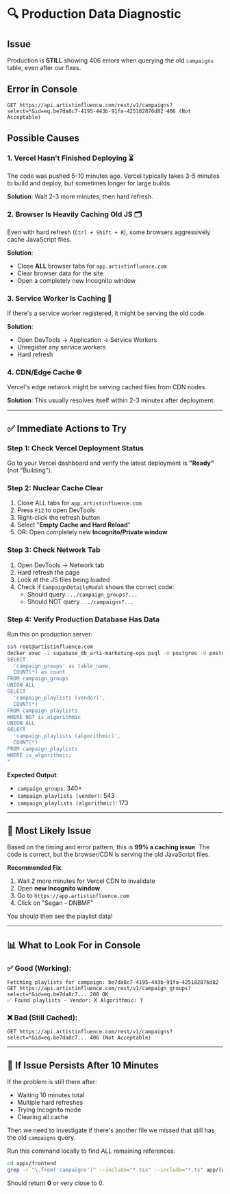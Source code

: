 # 🔍 Production Data Diagnostic

## Issue
Production is **STILL** showing 406 errors when querying the old `campaigns` table, even after our fixes.

## Error in Console
```
GET https://api.artistinfluence.com/rest/v1/campaigns?select=*&id=eq.be7da8c7-4195-443b-91fa-425182876d82 406 (Not Acceptable)
```

## Possible Causes

### 1. **Vercel Hasn't Finished Deploying** ⏳
The code was pushed 5-10 minutes ago. Vercel typically takes 3-5 minutes to build and deploy, but sometimes longer for large builds.

**Solution**: Wait 2-3 more minutes, then hard refresh.

### 2. **Browser Is Heavily Caching Old JS** 🗂️
Even with hard refresh (`Ctrl + Shift + R`), some browsers aggressively cache JavaScript files.

**Solution**: 
- Close **ALL** browser tabs for `app.artistinfluence.com`
- Clear browser data for the site
- Open a completely new Incognito window

### 3. **Service Worker Is Caching** 🔄
If there's a service worker registered, it might be serving the old code.

**Solution**: 
- Open DevTools → Application → Service Workers
- Unregister any service workers
- Hard refresh

### 4. **CDN/Edge Cache** 🌐
Vercel's edge network might be serving cached files from CDN nodes.

**Solution**: This usually resolves itself within 2-3 minutes after deployment.

---

## ✅ **Immediate Actions to Try**

### Step 1: Check Vercel Deployment Status
Go to your Vercel dashboard and verify the latest deployment is **"Ready"** (not "Building").

### Step 2: Nuclear Cache Clear
1. Close ALL tabs for `app.artistinfluence.com`
2. Press `F12` to open DevTools
3. Right-click the refresh button
4. Select "**Empty Cache and Hard Reload**"
5. OR: Open completely new **Incognito/Private window**

### Step 3: Check Network Tab
1. Open DevTools → Network tab
2. Hard refresh the page
3. Look at the JS files being loaded
4. Check if `CampaignDetailsModal` shows the correct code:
   - Should query `.../campaign_groups?...`
   - Should NOT query `.../campaigns?...`

### Step 4: Verify Production Database Has Data
Run this on production server:

```bash
ssh root@artistinfluence.com
docker exec -i supabase_db_arti-marketing-ops psql -U postgres -d postgres -c "
SELECT 
  'campaign_groups' as table_name, 
  COUNT(*) as count 
FROM campaign_groups
UNION ALL
SELECT 
  'campaign_playlists (vendor)', 
  COUNT(*) 
FROM campaign_playlists 
WHERE NOT is_algorithmic
UNION ALL
SELECT 
  'campaign_playlists (algorithmic)', 
  COUNT(*) 
FROM campaign_playlists 
WHERE is_algorithmic;
"
```

**Expected Output**:
- `campaign_groups`: 340+
- `campaign_playlists (vendor)`: 543
- `campaign_playlists (algorithmic)`: 173

---

## 🎯 **Most Likely Issue**

Based on the timing and error pattern, this is **99% a caching issue**. The code is correct, but the browser/CDN is serving the old JavaScript files.

**Recommended Fix**: 
1. Wait 2 more minutes for Vercel CDN to invalidate
2. Open **new Incognito window**
3. Go to `https://app.artistinfluence.com`
4. Click on "Segan - DNBMF"

You should then see the playlist data!

---

## 📊 **What to Look For in Console**

### ✅ **Good** (Working):
```
Fetching playlists for campaign: be7da8c7-4195-443b-91fa-425182876d82
GET https://api.artistinfluence.com/rest/v1/campaign_groups?select=*&id=eq.be7da8c7... 200 OK
✅ Found playlists - Vendor: X Algorithmic: Y
```

### ❌ **Bad** (Still Cached):
```
GET https://api.artistinfluence.com/rest/v1/campaigns?select=*&id=eq.be7da8c7... 406 (Not Acceptable)
```

---

## 🚨 **If Issue Persists After 10 Minutes**

If the problem is still there after:
- Waiting 10 minutes total
- Multiple hard refreshes
- Trying Incognito mode
- Clearing all cache

Then we need to investigate if there's another file we missed that still has the old `campaigns` query.

Run this command locally to find ALL remaining references:
```bash
cd apps/frontend
grep -r "\.from('campaigns')" --include="*.tsx" --include="*.ts" app/(dashboard)/spotify/stream-strategist/ | wc -l
```

Should return **0** or very close to 0.

